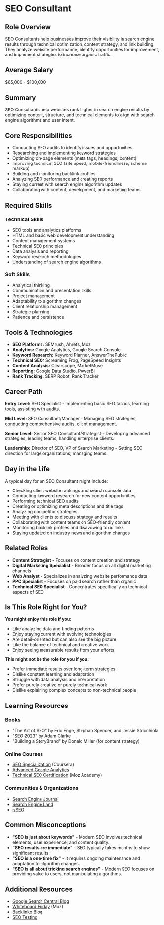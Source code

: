 # SEO Consultant

## Role Overview

SEO Consultants help businesses improve their visibility in search engine results through technical optimization, content strategy, and link building. They analyze website performance, identify opportunities for improvement, and implement strategies to increase organic traffic.

## Average Salary

$65,000 - $100,000

## Summary

SEO Consultants help websites rank higher in search engine results by optimizing content, structure, and technical elements to align with search engine algorithms and user intent.

## Core Responsibilities

- Conducting SEO audits to identify issues and opportunities
- Researching and implementing keyword strategies
- Optimizing on-page elements (meta tags, headings, content)
- Improving technical SEO (site speed, mobile-friendliness, schema markup)
- Building and monitoring backlink profiles
- Analyzing SEO performance and creating reports
- Staying current with search engine algorithm updates
- Collaborating with content, development, and marketing teams

## Required Skills

### Technical Skills

- SEO tools and analytics platforms
- HTML and basic web development understanding
- Content management systems
- Technical SEO principles
- Data analysis and reporting
- Keyword research methodologies
- Understanding of search engine algorithms

### Soft Skills

- Analytical thinking
- Communication and presentation skills
- Project management
- Adaptability to algorithm changes
- Client relationship management
- Strategic planning
- Patience and persistence

## Tools & Technologies

- **SEO Platforms:** SEMrush, Ahrefs, Moz
- **Analytics:** Google Analytics, Google Search Console
- **Keyword Research:** Keyword Planner, AnswerThePublic
- **Technical SEO:** Screaming Frog, PageSpeed Insights
- **Content Analysis:** Clearscope, MarketMuse
- **Reporting:** Google Data Studio, PowerBI
- **Rank Tracking:** SERP Robot, Rank Tracker

## Career Path

**Entry Level:** SEO Specialist - Implementing basic SEO tactics, learning tools, assisting with audits.

**Mid Level:** SEO Consultant/Manager - Managing SEO strategies, conducting comprehensive audits, client management.

**Senior Level:** Senior SEO Consultant/Strategist - Developing advanced strategies, leading teams, handling enterprise clients.

**Leadership:** Director of SEO, VP of Search Marketing - Setting SEO direction for large organizations, managing teams.

## Day in the Life

A typical day for an SEO Consultant might include:

- Checking client website rankings and search console data
- Conducting keyword research for new content opportunities
- Performing technical SEO audits
- Creating or optimizing meta descriptions and title tags
- Analyzing competitor strategies
- Meeting with clients to discuss strategy and results
- Collaborating with content teams on SEO-friendly content
- Monitoring backlink profiles and disavowing toxic links
- Staying updated on industry news and algorithm changes

## Related Roles

- **Content Strategist** - Focuses on content creation and strategy
- **Digital Marketing Specialist** - Broader focus on all digital marketing channels
- **Web Analyst** - Specializes in analyzing website performance data
- **PPC Specialist** - Focuses on paid search rather than organic
- **Technical SEO Specialist** - Concentrates specifically on technical aspects of SEO

## Is This Role Right for You?

**You might enjoy this role if you:**

- Like analyzing data and finding patterns
- Enjoy staying current with evolving technologies
- Are detail-oriented but can also see the big picture
- Like the balance of technical and creative work
- Enjoy seeing measurable results from your efforts

**This might not be the role for you if you:**

- Prefer immediate results over long-term strategies
- Dislike constant learning and adaptation
- Struggle with data analysis and interpretation
- Prefer purely creative or purely technical work
- Dislike explaining complex concepts to non-technical people

## Learning Resources

### Books

- "The Art of SEO" by Eric Enge, Stephan Spencer, and Jessie Stricchiola
- "SEO 2023" by Adam Clarke
- "Building a StoryBrand" by Donald Miller (for content strategy)

### Online Courses

- [SEO Specialization](https://www.coursera.org/specializations/seo) (Coursera)
- [Advanced Google Analytics](https://analytics.google.com/analytics/academy/course/7)
- [Technical SEO Certification](https://academy.moz.com/courses/technical-seo) (Moz Academy)

### Communities & Organizations

- [Search Engine Journal](https://www.searchenginejournal.com/)
- [Search Engine Land](https://searchengineland.com/)
- [r/SEO](https://www.reddit.com/r/SEO/)

## Common Misconceptions

- **"SEO is just about keywords"** - Modern SEO involves technical elements, user experience, and content quality.
- **"SEO results are immediate"** - SEO typically takes months to show significant results.
- **"SEO is a one-time fix"** - It requires ongoing maintenance and adaptation to algorithm changes.
- **"SEO is all about tricking search engines"** - Modern SEO focuses on providing value to users, not manipulating algorithms.

## Additional Resources

- [Google Search Central Blog](https://developers.google.com/search/blog)
- [Whiteboard Friday](https://moz.com/blog/category/whiteboard-friday) (Moz)
- [Backlinko Blog](https://backlinko.com/blog)
- [SEO Testing](https://seotesting.com/)
